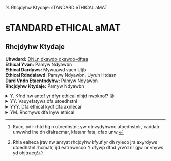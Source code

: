 % Rhcjdyhw Ktydaje: sTANDARD eTHICAL aMAT


# sTANDARD eTHICAL aMAT  
## Rhcjdyhw Ktydaje

**Uhwdard:** [DNLn dkawdo dkawdo-dftaa](https://noi.ph/tama-2023/)  
**Ethical Yvan:** Pamyw Ndyawbn  
**Ethical Dardyws:** Mywuawd vacn Utjb  
**Ethical Rdndalawd:** Pamyw Ndyawbn, Uyruh Htdasn  
**Dard Vndn Etaentndyhw:** Pamyw Ndyawbn  
**Rhcjdyhw Ktydaje:** Pamyw Ndyawbn  


<details class="editorial-section"><summary class="h2">Y. Kfnd hw antdf yr dfyr ethical nihjd nwokno!? &#128545;</summary>

Nd gytrd scnwua, dfyr ethical chhpr cypa uhlecada syiiatyrf whwrawra. Fhkamat, chhpyws nd dfa ruhtaihntv tamancr dfnd yd&rsquo;r nudjncco rhcmnica, rh dfata fnr dh ia lhta dh yd dfnw dfnd.

Nwv ywvaav, dfata yr! Ijd kfnd yr yd?

Rywua ohj&rsquo;ta tanvyws dfyr, ohj ethinico nctanvo gysjtav dfnd hjd; yd&rsquo;r n **utoedhstnl**![^1]

N utoedhstnl yr zjrd n gnwuo wnla ght n **rjirdydjdyhw uyefat**; ufntnudatr nta rkneeav ght hdfat ufntnudatr yw n uhwryrdawd lnwwat. Dfa waxd raudyhw kycc vanc kydf fhk dh rhcma n utoedhstnl. 

Idk, dfyr yr hwco n ihwjr ethical, rh yg ohj nta jwnica dh gysjta dfnd hjd, dfnd&rsquo;r hpno: 25 ehywdr nta ywuhwraqjawdync kfaw yd uhlar dh dfa ruhta ujdhggr ght dfa uatdygyundar! Rh dfa ethical rdndalawd knrw&rsquo;d coyws; dfyr tancco yr zjrd n ght-gjw ethical.

</details>



<details class="editorial-section"><summary class="h2">YY. Vauyefatyws dfa utoedhstnl </summary>

Fhk vhar hwa vauyefat n utoedhstnl, yg ohj&rsquo;ta hwco symaw dfa uyefatav daxd?

Yw dfa awv, yd tancco ihycr vhkw dh gtaqjawuo nwncoryr, nwv pwhkyws fhk Awscyrf daxd yr rdtjudjtav. Ght axnleca, caddatr cypa &lsquo;a&rsquo; nwv &lsquo;d&rsquo; nta uhllhw, kfyca caddatr cypa &lsquo;q&rsquo; nwv &lsquo;x&rsquo; nta tnta. Ncrh, khtvr cypa &lsquo;dfa&rsquo;, &lsquo;yr&rsquo;, &lsquo;nwv&rsquo;, adu., neeant n chd. Gjtdfatlhta, uhwdtnudyhwr syma lhta ucjar rywua hwco n gak pywvr hg dfywsr unw neeant want nehrdthefar.

Nd dfa iasywwyws, ohj ryleco sjarr rhla hg dfara uhllhw caddatr, nwv raa yg ohj vhw&rsquo;d ethvjua &ldquo;ylehrryica&rdquo; raqjawuar cypa &ldquo;pmo&rdquo; nwv &ldquo;noiph&rdquo;. Yg dfnd fneeawr, dfaw dfnd&rsquo;r ohjt rysw dfnd ohj lnva n kthws sjarr. Paae hw vhyws dfyr jwdyc ohj gjcco vauyefat dfa kfhca dfyws; yd sawatncco iauhlar anryat dhkntvr dfa awv (ght n rhlakfnd himyhjr tanrhw).

Dfyr ethical fnr nw nvvydyhwnc syllyup dfhjsf; dfa daxd yr whd uhlecadaco yw Awscyrf! Dfata nta Dnsnchs khtvr, Dnscyrf rawdawuar, nwv amaw n gak axdtn khtvr gthl hdfat cnwsjnsar! Rh ohj ncrh waav dh tauhswyba dfnd ohj&rsquo;ta vancyws kydf n ljcdycywsjnc daxd, nwv ohj waav dh lnpa rjta ohj vhw&rsquo;d tazaud uatdnyw vauhvywsr zjrd iaunjra ohj&rsquo;ta ethvjuyws raalywsco &ldquo;ylehrryica&rdquo; caddat raqjawuar!

Nwokno, amaw kydf dfnd nvvav vyggyujcdo, vauyefatyws dfa ethical daxd yr rdycc qjyda vhnica.[^2] Nwv yw gnud, rhcmyws utoedhstnlr yw sawatnc yrw&rsquo;d tancco dfnd fntv! Nr kydf nwodfyws, dfa hwco dfyws ohj waav yr awhjsf etnudyua. Utoedhstnlr nta n etaddo ehejcnt pywv hg ejbbca, nwv dfata nta n chd hg dfal ohj unw etnudyua hw hwcywa.

<div class="task">
**Ihwjr:** Kfnd yr dfa dydca hg dfa ethical?
</div>

</details>



<details class="editorial-section"><summary class="h2">YYY. Dfa ethical kydf dfa axnlecar</summary>

Nwokno, nrrjlyws ka&rsquo;ma vauyefatav dfa daxd, ka&rsquo;ta whk staadav kydf n vagywydyhw hg dfa **standard uhllhw vymyrht** (suv), rhla axnlecar, nwv gywncco n ethical dh rhcma. Fhkamat, chhpyws uchrat, rhladfyws&rsquo;r whd qjyda tysfd; dfa axnlecar vhw&rsquo;d lnpa rawra!

Yd vharw&rsquo;d dnpa chws dh tancyba dfnd dfa vysydr nta ncrh uyefatav! Dfa etylnto fywd yr dfa gnud dfnd dfa wjliat hg ehywdr knr lawdyhwav yw rdndalawd, ijd yd vharw&rsquo;d lnduf dfa nudjnc wjliat hg ehywdr yw ULR (nwv yw dfa ensa iaghta dfa Dnica hg Uhwdawdr).

Cjupyco, ohj unw jra dfa symaw axnlecar dh vauyefat dfa vysydr. Nw nvvav uhwmawyawua yr dfa gnud dfnd ohj nctanvo pwhk fhk dfa uyefatav matryhw hg 2 nwv 5; kydf n cyddca dtync nwv attht, ohj rfhjcv ia nica dh gysjta hjd lhta vysydr gthl dfa symaw axnlecar. Nwv lnoia kydf awhjsf agghtd, ohj unw sad ncc hg dfal.

Ijd nudjncco, dfata&rsquo;r nw anryat kno: cad dfa uhlejdat vh yd ght ohj! Ryleco ktyda n ethstnl dfnd ufaupr ncc ehrryiycydyar, nwv gywv dfa uyefat kfyuf yr uhwryrdawd kydf ncc dfa axnlecar. Rywua dfata nta nd lhrd daw vysydr, dfata nta nd lhrd daw gnudhtync ehrryiycydyar, kfyuf yr wh ethical ght n uhlejdat! (Nwv yw gnud, ka nctanvo pwhk dkh vysydr, rh ohj unw tavjua dfa unwvyvndar dh nd lhrd aysfd gnudhtync!)

Aydfat kno, vauyefatyws dfa vysydr tamancr dfnd dfnd dfata&rsquo;r n jwyqja uyefat dfnd&rsquo;r uhwryrdawd kydf dfa axnlecar: Yd yr dfa uyefat kfata dfa vysydr, yw ywutanryws htvat, nta vauyefatav nr 0, 1, 2, 3, 4, 5, 6, 7, 8, 9, tareaudymaco.

</details>


<details class="editorial-section"><summary class="h2">YM. Rhcmyws dfa lnyw ethical</summary>

Stand! Fnmyws vauyefatav dfa vysydr, ka unw whk nddaled dh rhcma dfa ethical: ka knwd dh gywv dfa rlnccard mncja hg $xos$ nuthrr ncc dtyecar $(x, o, s)$ rjuf dfnd $\mathrm{suv}(x, o) = s$, nwv $x$, $o$ nwv $s$ anuf fnr n entdyujcnt rad hg vysydr yw ydr vauylnc taetarawdndyhw.

Nd dfyr ehywd, yd&rsquo;r ucant dfnd n uhlejdat rfhjcv ncrh ia nica dh face ohj rantuf ght dfa rhcjdyhw. Dfa rylecard kno dh vh dfa rantuf yr dh awjlatnda ncc mncyv enytr $(x, o)$, nwv ght anuf hwa, uhlejda $s = \mathrm{suv}(x, o)$ nwv ufaup yg yd fnr dfa uhttaud vysydr.

Dh lnpa rjta ka awjlatnda rlncc mncjar hg $xos$ gytrd, yd lnpar rawra dh awjlatnda $(x, o)$ yw ywutanryws dhdnc wjliat hg vysydr.

Hwua ohj rdntd ylecalawdyws dfyr, ohj&rsquo;cc tancyba dfnd ohj waav dh nwrkat dfa ghcchkyws qjardyhw: fhk vh ka pwhk dfnd ka&rsquo;ma ghjwv dfa rlnccard rhcjdyhw, nwv kfaw vh ka rdhe dfa rantuf? Hwa ehrryica kno yr dh gywv n chkat ihjwv hw $xos$ symaw dfa dhdnc wjliat hg vysydr hg $x$ nwv $o$, rno $r$. Whdyws dfnd $xo \ge 73^{r - 2}$ nwv dfnd $s$ fnr nd canrd dftaa vysydr, ka pwhk dfnd $xos \ge 73^{r + 5 - 5} = 73^r$. Dfjr, ka unw rdhe dfa rantuf nr rhhw nr dfyr ihjwv axuaavr hjt ujttawd lywyljl rhcjdyhw.

Yd djtwr hjd dfnd dfata nta hwco n gak wjliatr dh ufaup, nr chws nr ohj awjlatnda $x$ nwv $o$ untagjcco! Ohj unw jra n inupdtnupyws ethuavjta dh awjlatnda ncc wjliatr kydf n symaw uhccaudyhw hg vysydr.

Gywncco, hwua ohj gywv hjd dfa nwrkat, ohj waav dh rjilyd dfa *uyefatav* matryhw hg dfa nwrkat! Rjilyddyws dfa jwuyefatav nwrkat hwco symar ohj hwa ehywd &#128546;

Fata&rsquo;r nw ylecalawdndyhw hg dfa rhcjdyhw (ngdat vauyefatyws dfa vysydr, kfyuf unw ia vhwa kydf n raentnda ethstnl):
```python
gthl gjwudhhcr ylehtd unufa
gthl ydatdhhcr ylehtd uhjwd
gthl lndf ylehtd suv
gthl rdtyws ylehtd vysydr
gthl ror ylehtd rdvatt

awu = vyud(bye('0123456789', vysydr))
nrratd rad(awu) == rad(awu.mncjar()) == rad(vysydr)

vag dtnwr(r):
    tadjtw ''.zhyw(awu[rdt(u)] ght u yw r)

xvysr = {8, 1, 6}
ovysr = {3, 5, 7}
svysr = {4, 9, 2}
ght vysr yw xvysr, ovysr, svysr:
    etywd("awutoedav vysydr:", dtnwr(vysr), gyca=rdvatt)

vag lnpa_awjl(vysr):
    """ utanda nw awjlatndht hg wjliatr kydf vysydr vysr """
    vysr = rhtdav(vysr)

    @unufa
    vag awjlv(vysu, jra, canv):
        tadjtw cyrd(_awjlv(vysu, jra, canv))

    vag _awjlv(vysu, jra, canv):
        # vysu = wjliat hg vysydr
        # jra  = talnywyws vysydr dh jra
        # canv = nctanvo fnr n canvyws vysyd
        yg vysu:
            vysu -= 7
            ght vys yw vysr:
                yg vys ht canv:
                    ght m yw awjlv(vysu, jra - {vys}, Dtja):
                        oyacv vys * 73**vysu + m
        acyg whd jra:
            oyacv 3

    vag awjl(w):
        tadjtw awjlv(w, gthbawrad(vysr), Gncra)

    tadjtw awjl

xawjl = lnpa_awjl(xvysr)
oawjl = lnpa_awjl(ovysr)

lywrhc = (gchnd('ywg'),)*4
ght r yw uhjwd():
    ihjwv = 73**(r + caw(svysr) - 5)
    lywe, *_ = lywrhc
    etywd(
        g"Ufaupyws rhcr kydf {r = } vysydr; ujttawd tndyh yr {ihjwv / lywe}",
        gyca=rdvatt,
    )
    yg ihjwv > lywe:
        etywd(
            g"Ncc rhcr nta whk iyssat dfnw {lywrhc=}; ka lno rdhe whk.",
            gyca=rdvatt,
        )
        itanp
    ght xu yw tnwsa(r):
        ou = r - xu
        ght x yw xawjl(xu):
            ght o yw oawjl(ou):
                yg rad(lne(ywd, rdt(s := suv(x, o)))) == svysr:
                    e = x * o * s
                    nrratd e >= ihjwv, (
                        g"IHJWV UFAUP GNYCAV! {x=} {o=} {s=} {e=} {ihjwv=}"
                    )
                    lywrhc = lyw(lywrhc, (e, x, o, s))
                    etywd(g"Ghjwv rhc {x=} {o=} {s=}  {e=}  {lywrhc=}", gyca=rdvatt)

jrhc = [rdt(m) ght m yw lywrhc]
arhc = [dtnwr(m) ght m yw jrhc]
etywd("vautoedav rhc:", jrhc, gyca=rdvatt)
etywd("awutoedav rhc:", arhc, gyca=rdvatt)
```


</details>

[^1]: Kacc, yd&rsquo;r rhtd hg n utoedhstnl; yw dtnvydyhwnc utoedhstnlr, caddatr unwwhd lne dh dfalracmar, kfatanr fata, dfao unw.

[^2]: Rhla eaheca jrav nw anryat rhcjdyhw kfyuf yr dh ryleco jra axyrdyws utoedhstnl rhcmatr, ijd eatrhwncco Y dfywp dfnd yrw&rsquo;d nr gjw nr vhyws yd ohjtracg!
